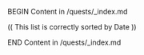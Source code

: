 BEGIN Content in /quests/_index.md

(( This list is correctly sorted by Date ))

END Content in /quests/_index.md

